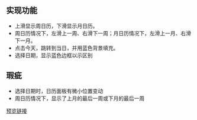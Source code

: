 ## 实现功能

- 上滑显示周日历，下滑显示月日历。
- 周日历情况下，左滑上一周、右滑下一周；月日历情况下，左滑上一月、右滑下一月。
- 点击今天，跳转到当日，并用蓝色背景填充。
- 选择日期，显示蓝色边框以示区别

## 瑕疵

- 选择日期时，日历面板有微小位置变动
- 周日历情况下，显示了上月的最后一周或下月的最后一周

[预览链接](https://lotu.xyz/glb)